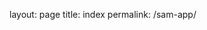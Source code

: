layout: page
title: index
permalink: /sam-app/

<!--This is the first prototype of the SAM mobile app.-->
